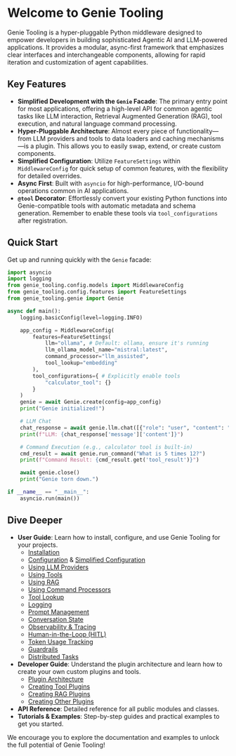 # Welcome to Genie Tooling

Genie Tooling is a hyper-pluggable Python middleware designed to empower developers in building sophisticated Agentic AI and LLM-powered applications. It provides a modular, async-first framework that emphasizes clear interfaces and interchangeable components, allowing for rapid iteration and customization of agent capabilities.

## Key Features

*   **Simplified Development with the `Genie` Facade**: The primary entry point for most applications, offering a high-level API for common agentic tasks like LLM interaction, Retrieval Augmented Generation (RAG), tool execution, and natural language command processing.
*   **Hyper-Pluggable Architecture**: Almost every piece of functionality—from LLM providers and tools to data loaders and caching mechanisms—is a plugin. This allows you to easily swap, extend, or create custom components.
*   **Simplified Configuration**: Utilize `FeatureSettings` within `MiddlewareConfig` for quick setup of common features, with the flexibility for detailed overrides.
*   **Async First**: Built with `asyncio` for high-performance, I/O-bound operations common in AI applications.
*   **`@tool` Decorator**: Effortlessly convert your existing Python functions into Genie-compatible tools with automatic metadata and schema generation. Remember to enable these tools via `tool_configurations` after registration.

## Quick Start

Get up and running quickly with the `Genie` facade:

```python
import asyncio
import logging
from genie_tooling.config.models import MiddlewareConfig
from genie_tooling.config.features import FeatureSettings
from genie_tooling.genie import Genie

async def main():
    logging.basicConfig(level=logging.INFO)

    app_config = MiddlewareConfig(
        features=FeatureSettings(
            llm="ollama", # Default: ollama, ensure it's running
            llm_ollama_model_name="mistral:latest",
            command_processor="llm_assisted",
            tool_lookup="embedding" 
        ),
        tool_configurations={ # Explicitly enable tools
            "calculator_tool": {} 
        }
    )
    genie = await Genie.create(config=app_config)
    print("Genie initialized!")

    # LLM Chat
    chat_response = await genie.llm.chat([{"role": "user", "content": "Tell me about Genie Tooling."}])
    print(f"LLM: {chat_response['message']['content']}")

    # Command Execution (e.g., calculator tool is built-in)
    cmd_result = await genie.run_command("What is 5 times 12?")
    print(f"Command Result: {cmd_result.get('tool_result')}")

    await genie.close()
    print("Genie torn down.")

if __name__ == "__main__":
    asyncio.run(main())
```

## Dive Deeper

*   **User Guide**: Learn how to install, configure, and use Genie Tooling for your projects.
    *   [Installation](guides/installation.md)
    *   [Configuration](guides/configuration.md) & [Simplified Configuration](guides/simplified_configuration.md)
    *   [Using LLM Providers](guides/using_llm_providers.md)
    *   [Using Tools](guides/using_tools.md)
    *   [Using RAG](guides/using_rag.md)
    *   [Using Command Processors](guides/using_command_processors.md)
    *   [Tool Lookup](guides/tool_lookup.md)
    *   [Logging](guides/logging.md)
    *   [Prompt Management](guides/using_prompts.md)
    *   [Conversation State](guides/using_conversation_state.md)
    *   [Observability & Tracing](guides/observability_tracing.md)
    *   [Human-in-the-Loop (HITL)](guides/using_human_in_loop.md)
    *   [Token Usage Tracking](guides/token_usage_tracking.md)
    *   [Guardrails](guides/using_guardrails.md)
    *   [Distributed Tasks](guides/distributed_tasks.md)
*   **Developer Guide**: Understand the plugin architecture and learn how to create your own custom plugins and tools.
    *   [Plugin Architecture](guides/plugin_architecture.md)
    *   [Creating Tool Plugins](guides/creating_tool_plugins.md)
    *   [Creating RAG Plugins](guides/creating_rag_plugins.md)
    *   [Creating Other Plugins](guides/creating_other_plugins.md)
*   **API Reference**: Detailed reference for all public modules and classes.
*   **Tutorials & Examples**: Step-by-step guides and practical examples to get you started.

We encourage you to explore the documentation and examples to unlock the full potential of Genie Tooling!

